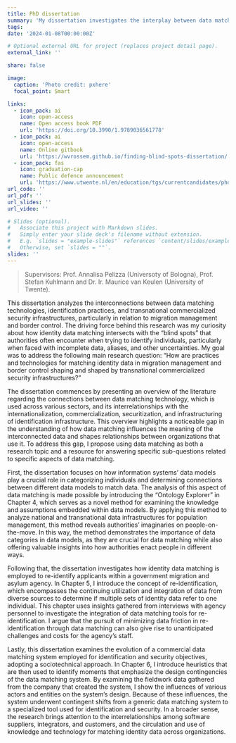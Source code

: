 ```yaml
---
title: PhD dissertation
summary: 'My dissertation investigates the interplay between data matching technologies, identification practices, and transnational commercialized security infrastructures, particularly within migration management and border control. The public defence took place on July 17, 2024.'
tags:
date: '2024-01-08T00:00:00Z'

# Optional external URL for project (replaces project detail page).
external_link: ''

share: false

image:
  caption: 'Photo credit: pxhere'
  focal_point: Smart

links:
  - icon_pack: ai
    icon: open-access
    name: Open access book PDF
    url: 'https://doi.org/10.3990/1.9789036561778'
  - icon_pack: ai
    icon: open-access
    name: Online gitbook
    url: 'https://wvrossem.github.io/finding-blind-spots-dissertation/'
  - icon_pack: fas
    icon: graduation-cap
    name: Public defence announcement
    url: 'https://www.utwente.nl/en/education/tgs/currentcandidates/phd/calendar/2024/7/1604517/phd-defence-wouter-van-rossem-finding-blind-spots-investigating-identity-data-matching-in-transnational-commercialized-security-infrastructures-and-beyond'
url_code: ''
url_pdf: ''
url_slides: ''
url_video: ''

# Slides (optional).
#   Associate this project with Markdown slides.
#   Simply enter your slide deck's filename without extension.
#   E.g. `slides = "example-slides"` references `content/slides/example-slides.md`.
#   Otherwise, set `slides = ""`.
slides: ''
---
```


> Supervisors: Prof. Annalisa Pelizza (Universoty of Bologna), Prof. Stefan Kuhlmann and Dr. Ir. Maurice van Keulen (University of Twente).

This dissertation analyzes the interconnections between data matching technologies, identification practices, and transnational commercialized security infrastructures, particularly in relation to migration management and border control. The driving force behind this research was my curiosity about how identity data matching intersects with the “blind spots” that authorities often encounter when trying to identify individuals, particularly when faced with incomplete data, aliases, and other uncertainties. My goal was to address the following main research question: “How are practices and technologies for matching identity data in migration management and border control shaping and shaped by transnational commercialized security infrastructures?”

The dissertation commences by presenting an overview of the literature regarding the connections between data matching technology, which is used across various sectors, and its interrelationships with the internationalization, commercialization, securitization, and infrastructuring of identification infrastructure. This overview highlights a noticeable gap in the understanding of how data matching influences the meaning of the interconnected data and shapes relationships between organizations that use it. To address this gap, I propose using data matching as both a research topic and a resource for answering specific sub-questions related to specific aspects of data matching.

First, the dissertation focuses on how information systems’ data models play a crucial role in categorizing individuals and determining connections between different data models to match data. The analysis of this aspect of data matching is made possible by introducing the “Ontology Explorer” in Chapter 4, which serves as a novel method for examining the knowledge and assumptions embedded within data models. By applying this method to analyze national and transnational data infrastructures for population management, this method reveals authorities’ imaginaries on people-on-the-move. In this way, the method demonstrates the importance of data categories in data models, as they are crucial for data matching while also offering valuable insights into how authorities enact people in different ways.

Following that, the dissertation investigates how identity data matching is employed to re-identify applicants within a government migration and asylum agency. In Chapter 5, I introduce the concept of re-identification, which encompasses the continuing utilization and integration of data from diverse sources to determine if multiple sets of identity data refer to one individual. This chapter uses insights gathered from interviews with agency personnel to investigate the integration of data matching tools for re-identification. I argue that the pursuit of minimizing data friction in re-identification through data matching can also give rise to unanticipated challenges and costs for the agency’s staff.

Lastly, this dissertation examines the evolution of a commercial data matching system employed for identification and security objectives, adopting a sociotechnical approach. In Chapter 6, I introduce heuristics that are then used to identify moments that emphasize the design contingencies of the data matching system. By examining the fieldwork data gathered from the company that created the system, I show the influences of various actors and entities on the system’s design. Because of these influences, the system underwent contingent shifts from a generic data matching system to a specialized tool used for identification and security. In a broader sense, the research brings attention to the interrelationships among software suppliers, integrators, and customers, and the circulation and use of knowledge and technology for matching identity data across organizations.
